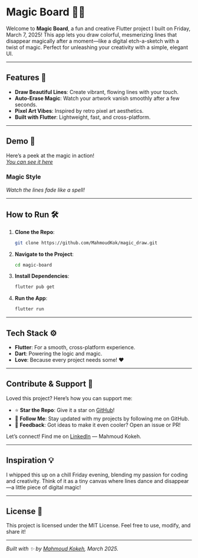 # Magic Board 🎨✨


Welcome to **Magic Board**, a fun and creative Flutter project I built on Friday, March 7, 2025! This app lets you draw colorful, mesmerizing lines that disappear magically after a moment—like a digital etch-a-sketch with a twist of magic. Perfect for unleashing your creativity with a simple, elegant UI.

---

## Features 🌟
- **Draw Beautiful Lines**: Create vibrant, flowing lines with your touch.
- **Auto-Erase Magic**: Watch your artwork vanish smoothly after a few seconds.
- **Pixel Art Vibes**: Inspired by retro pixel art aesthetics.
- **Built with Flutter**: Lightweight, fast, and cross-platform.

---

## Demo 🎥
Here’s a peek at the magic in action!  
*[You can see it here](https://t.me/TechWithKok/211)*

### Magic Style  
*Watch the lines fade like a spell!*

---

## How to Run 🛠️
1. **Clone the Repo**:  
   ```bash
   git clone https://github.com/MahmoudKok/magic_draw.git
   ```
2. **Navigate to the Project**:  
   ```bash
   cd magic-board
   ```
3. **Install Dependencies**:  
   ```bash
   flutter pub get
   ```
4. **Run the App**:  
   ```bash
   flutter run
   ```

---

## Tech Stack ⚙️
- **Flutter**: For a smooth, cross-platform experience.
- **Dart**: Powering the logic and magic.
- **Love**: Because every project needs some! ❤️

---

## Contribute & Support 🙌
Loved this project? Here’s how you can support me:
- ⭐ **Star the Repo**: Give it a star on [GitHub](https://github.com/MahmoudKok)!
- 👀 **Follow Me**: Stay updated with my projects by following me on GitHub.
- 💬 **Feedback**: Got ideas to make it even cooler? Open an issue or PR!

Let’s connect! Find me on [LinkedIn](https://www.linkedin.com/in/mahmoud-kokeh) — Mahmoud Kokeh.

---

## Inspiration 💡
I whipped this up on a chill Friday evening, blending my passion for coding and creativity. Think of it as a tiny canvas where lines dance and disappear—a little piece of digital magic!

---

## License 📜
This project is licensed under the MIT License. Feel free to use, modify, and share it!

---

*Built with ✨ by [Mahmoud Kokeh](https://www.linkedin.com/in/mahmoud-kokeh/), March 2025.*

